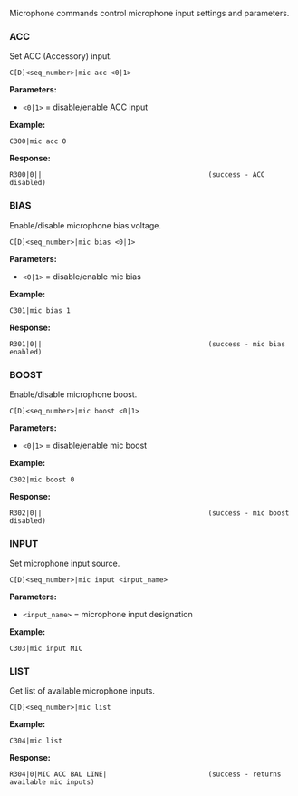Microphone commands control microphone input settings and parameters.

### ACC

Set ACC (Accessory) input.

```
C[D]<seq_number>|mic acc <0|1>
```

**Parameters:**
- `<0|1>` = disable/enable ACC input

**Example:**
```
C300|mic acc 0
```

**Response:**
```
R300|0||                                         (success - ACC disabled)
```

### BIAS

Enable/disable microphone bias voltage.

```
C[D]<seq_number>|mic bias <0|1>
```

**Parameters:**
- `<0|1>` = disable/enable mic bias

**Example:**
```
C301|mic bias 1
```

**Response:**
```
R301|0||                                         (success - mic bias enabled)
```

### BOOST

Enable/disable microphone boost.

```
C[D]<seq_number>|mic boost <0|1>
```

**Parameters:**
- `<0|1>` = disable/enable mic boost

**Example:**
```
C302|mic boost 0
```

**Response:**
```
R302|0||                                         (success - mic boost disabled)
```

### INPUT

Set microphone input source.

```
C[D]<seq_number>|mic input <input_name>
```

**Parameters:**
- `<input_name>` = microphone input designation

**Example:**
```
C303|mic input MIC
```

### LIST

Get list of available microphone inputs.

```
C[D]<seq_number>|mic list
```

**Example:**
```
C304|mic list
```

**Response:**
```
R304|0|MIC ACC BAL LINE|                         (success - returns available mic inputs)
```

